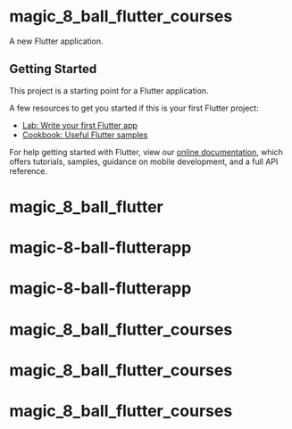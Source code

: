 # magic_8_ball_flutter_courses

A new Flutter application.

## Getting Started

This project is a starting point for a Flutter application.

A few resources to get you started if this is your first Flutter project:

- [Lab: Write your first Flutter app](https://flutter.dev/docs/get-started/codelab)
- [Cookbook: Useful Flutter samples](https://flutter.dev/docs/cookbook)

For help getting started with Flutter, view our
[online documentation](https://flutter.dev/docs), which offers tutorials,
samples, guidance on mobile development, and a full API reference.
# magic_8_ball_flutter
# magic-8-ball-flutterapp
# magic-8-ball-flutterapp
# magic_8_ball_flutter_courses
# magic_8_ball_flutter_courses
# magic_8_ball_flutter_courses
